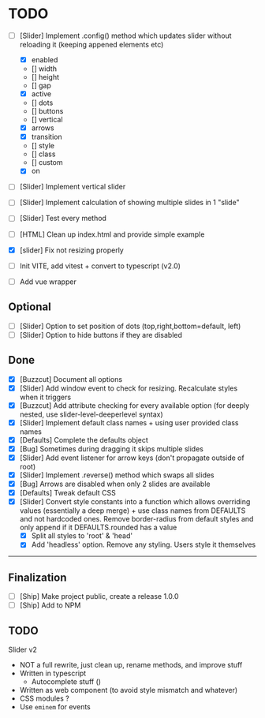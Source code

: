 # TODO

- [ ] [Slider] Implement .config() method which updates slider without reloading it (keeping appened elements etc)
  - [x] enabled
  - [] width
  - [] height
  - [] gap
  - [x] active
  - [] dots
  - [] buttons
  - [] vertical
  - [x] arrows
  - [x] transition
  - [] style
  - [] class
  - [] custom
  - [x] on
- [ ] [Slider] Implement vertical slider
- [ ] [Slider] Implement calculation of showing multiple slides in 1 "slide"
- [ ] [Slider] Test every method

- [ ] [HTML] Clean up index.html and provide simple example

- [x] [slider] Fix not resizing properly
- [ ] Init VITE, add vitest + convert to typescript (v2.0)
- [ ] Add vue wrapper

## Optional

- [ ] [Slider] Option to set position of dots (top,right,bottom=default, left)
- [ ] [Slider] Option to hide buttons if they are disabled

## Done

- [x] [Buzzcut] Document all options
- [x] [Slider] Add window event to check for resizing. Recalculate styles when it triggers
- [x] [Buzzcut] Add attribute checking for every available option (for deeply nested, use slider-level-deeperlevel syntax)
- [x] [Slider] Implement default class names + using user provided class names
- [x] [Defaults] Complete the defaults object
- [x] [Bug] Sometimes during dragging it skips multiple slides
- [x] [Slider] Add event listener for arrow keys (don't propagate outside of root)
- [x] [Slider] Implement .reverse() method which swaps all slides
- [x] [Bug] Arrows are disabled when only 2 slides are available
- [x] [Defaults] Tweak default CSS
- [x] [Slider] Convert style constants into a function which allows overriding values (essentially a deep merge) + use class names from DEFAULTS and not hardcoded ones. Remove border-radius from default styles and only append if it DEFAULTS.rounded has a value
  - [x] Split all styles to 'root' & 'head'
  - [x] Add 'headless' option. Remove any styling. Users style it themselves

---

## Finalization

- [ ] [Ship] Make project public, create a release 1.0.0
- [ ] [Ship] Add to NPM

## TODO

Slider v2

- NOT a full rewrite, just clean up, rename methods, and improve stuff
- Written in typescript
  - Autocomplete stuff ()
- Written as web component (to avoid style mismatch and whatever)
- CSS modules ?
- Use `eminem` for events